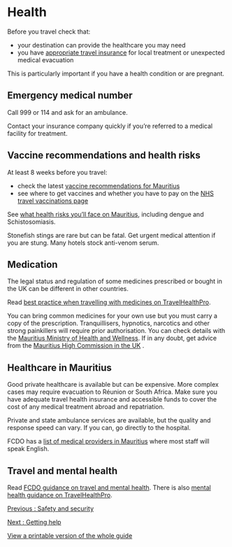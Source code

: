 # Health

Before you travel check that:

* your destination can provide the healthcare you may need
* you have [appropriate travel insurance](https://www.gov.uk/guidance/foreign-travel-insurance) for local treatment or unexpected medical evacuation

This is particularly important if you have a health condition or are pregnant.

## Emergency medical number

Call 999 or 114 and ask for an ambulance.

Contact your insurance company quickly if you’re referred to a medical facility for treatment.

## Vaccine recommendations and health risks

At least 8 weeks before you travel:

* check the latest [vaccine recommendations for Mauritius](https://travelhealthpro.org.uk/country/145/mauritius#Vaccine_Recommendations)
* see where to get vaccines and whether you have to pay on the [NHS travel vaccinations page](https://www.nhs.uk/conditions/travel-vaccinations)

See [what health risks you’ll face on Mauritius](https://travelhealthpro.org.uk/country/145/mauritius), including dengue and Schistosomiasis.

Stonefish stings are rare but can be fatal. Get urgent medical attention if you are stung. Many hotels stock anti-venom serum.

## Medication

The legal status and regulation of some medicines prescribed or bought in the UK can be different in other countries.

Read [best practice when travelling with medicines on TravelHealthPro](https://travelhealthpro.org.uk/factsheet/43/medicines-abroad).

You can bring common medicines for your own use but you must carry a copy of the prescription. Tranquillisers, hypnotics, narcotics and other strong painkillers will require prior authorisation. You can check details with the [Mauritius Ministry of Health and Wellness](https://health.govmu.org/health/). If in any doubt, get advice from the [Mauritius High Commission in the UK](https://mauritius-london.govmu.org/Pages/index.aspx) .

## Healthcare in Mauritius

Good private healthcare is available but can be expensive. More complex cases may require evacuation to Réunion or South Africa. Make sure you have adequate travel health insurance and accessible funds to cover the cost of any medical treatment abroad and repatriation.

Private and state ambulance services are available, but the quality and response speed can vary. If you can, go directly to the hospital.

FCDO has a [list of medical providers in Mauritius](https://www.gov.uk/government/publications/mauritius-list-of-doctors) where most staff will speak English.

## Travel and mental health

Read [FCDO guidance on travel and mental health](https://www.gov.uk/guidance/foreign-travel-advice-for-people-with-mental-health-issues). There is also [mental health guidance on TravelHealthPro](https://travelhealthpro.org.uk/factsheet/85/travelling-with-mental-health-conditions).

[Previous
:
Safety and security](/foreign-travel-advice/mauritius/safety-and-security)

[Next
:
Getting help](/foreign-travel-advice/mauritius/getting-help)

[View a printable version of the whole guide](/foreign-travel-advice/mauritius/print)
